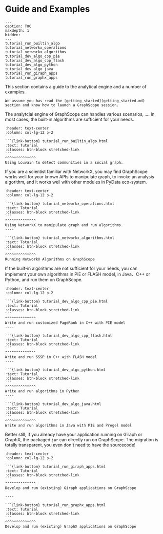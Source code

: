 # Guide and Examples

```{toctree} arguments
---
caption: TOC
maxdepth: 1
hidden: 
---
tutorial_run_builtin_algo
tutorial_networkx_operations
tutorial_networkx_algorithms
tutorial_dev_algo_cpp_pie
tutorial_dev_algo_cpp_flash
tutorial_dev_algo_python
tutorial_dev_algo_java
tutorial_run_giraph_apps
tutorial_run_graphx_apps
```


This section contains a guide to the analytical engine and a number of examples.

```{tip}
We assume you has read the [getting_started](getting_started.md) section and know how to launch a GraphScope session.
```

The analytcial engine of GraphScope can handles various scenarios, .... In most cases, the built-in algorithms are sufficient for your needs.

````{panels}
:header: text-center
:column: col-lg-12 p-2

```{link-button} tutorial_run_builtin_algo.html
:text: Tutorial
:classes: btn-block stretched-link
```
^^^^^^^^^^^^^^
Using Louvain to detect communities in a social graph.
````

If you are a scientist familiar with NetworkX, you may find GraphScope works well for your known APIs to manipulate graph, to invoke an analysis algorithm, and it works well with other modules in PyData eco-system.

````{panels}
:header: text-center
:column: col-lg-12 p-2

```{link-button} tutorial_networkx_operations.html
:text: Toturial
:classes: btn-block stretched-link 
```
^^^^^^^^^^^^^^
Using NetworkX to manipulate graph and run algorithms.
---- 

```{link-button} tutorial_networkx_algorithms.html
:text: Toturial
:classes: btn-block stretched-link 
```
^^^^^^^^^^^^^^
Running NetworkX Algorithms on GraphScope
````

If the built-in algorithms are not sufficient for your needs, you can implement your own algorithms in PIE or FLASH model, in Java、C++ or Python, and run them on GraphScope.

````{panels}
:header: text-center
:column: col-lg-12 p-2

```{link-button} tutorial_dev_algo_cpp_pie.html
:text: Tutorial
:classes: btn-block stretched-link 
```
^^^^^^^^^^^^^^
Write and run customized PageRank in C++ with PIE model
---- 

```{link-button} tutorial_dev_algo_cpp_flash.html
:text: Tutorial
:classes: btn-block stretched-link 
```
^^^^^^^^^^^^^^
Write and run SSSP in C++ with FLASH model
---- 

```{link-button} tutorial_dev_algo_python.html
:text: Tutorial
:classes: btn-block stretched-link 
```
^^^^^^^^^^^^^^
Write and run algorithms in Python
---- 

```{link-button} tutorial_dev_algo_java.html
:text: Tutorial
:classes: btn-block stretched-link 
```
^^^^^^^^^^^^^^
Write and run algorithms in Java with PIE and Pregel model
````

Better still, if you already have your application running on Giraph or GraphX, the packaged `jar` can directly run on GraphScope. The migration is totally transparent, you even don't need to have the sourcecode!

````{panels}
:header: text-center
:column: col-lg-12 p-2

```{link-button} tutorial_run_giraph_apps.html
:text: Tutorial
:classes: btn-block stretched-link 
```
^^^^^^^^^^^^^^
Develop and run (existing) Giraph applications on GraphScope

----

```{link-button} tutorial_run_graphx_apps.html
:text: Tutorial
:classes: btn-block stretched-link 
```
^^^^^^^^^^^^^^
Develop and run (existing) GraphX applications on GraphScope
````
